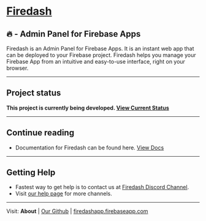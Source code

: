 # [Firedash](https://nikahmadz.github.io/Firedash/)
 **:fire: - Admin Panel for Firebase Apps**
---

Firedash is an Admin Panel for Firebase Apps. It is an instant web app that can be deployed to your Firebase project. Firedash helps you manage your Firebase App from an intuitive and easy-to-use interface, right on your browser.

---

## Project status

**This project is currently being developed. [View Current Status](https://github.com/nikahmadz/Firedash/wiki/project-status)**

---

## Continue reading

- Documentation for Firedash can be found here. [View Docs](https://nikahmadz.github.io/Firedash/docs/)

---

## Getting Help

- Fastest way to get help is to contact us at [Firedash Discord Channel](https://discord.gg/Xk4DJHs).
- Visit [our help page](https://nikahmadz.github.io/Firedash/help/) for more channels.

---

Visit: 
**About** | 
[Our Github](https://github.com/nikahmadz/Firedash/) | 
[firedashapp.firebaseapp.com](https://firedashapp.firebaseapp.com/)
